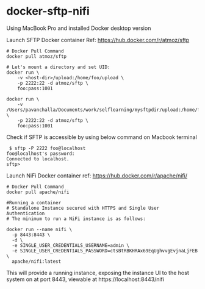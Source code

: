 # docker-sftp-nifi

Using MacBook Pro and installed Docker desktop version

Launch SFTP Docker container
Ref: https://hub.docker.com/r/atmoz/sftp

```
# Docker Pull Command
docker pull atmoz/sftp

# Let's mount a directory and set UID:
docker run \
    -v <host-dir>/upload:/home/foo/upload \
    -p 2222:22 -d atmoz/sftp \
    foo:pass:1001
    
docker run \
    -v /Users/pavanchalla/Documents/work/selflearning/mysftpdir/upload:/home/foo/upload \
    -p 2222:22 -d atmoz/sftp \
    foo:pass:1001
```

Check if SFTP is accessible by using below command on Macbook terminal

```
 $ sftp -P 2222 foo@localhost
foo@localhost's password:
Connected to localhost.
sftp>
```
Launch NiFi Docker container
ref: https://hub.docker.com/r/apache/nifi/

```
# Docker Pull Command
docker pull apache/nifi

#Running a container
# Standalone Instance secured with HTTPS and Single User Authentication
# The minimum to run a NiFi instance is as follows:

docker run --name nifi \
  -p 8443:8443 \
  -d \
  -e SINGLE_USER_CREDENTIALS_USERNAME=admin \
  -e SINGLE_USER_CREDENTIALS_PASSWORD=ctsBtRBKHRAx69EqUghvvgEvjnaLjFEB \
  apache/nifi:latest
```

This will provide a running instance, exposing the instance UI to the host system on at port 8443, viewable at https://localhost:8443/nifi